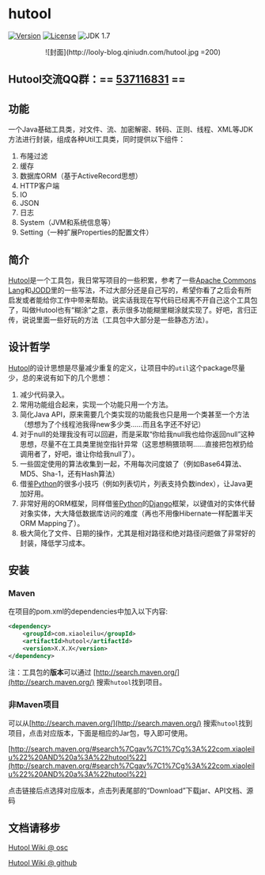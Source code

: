 hutool
======

[![Version](https://img.shields.io/badge/version-2.16.0-brightgreen.svg)](http://search.maven.org/#search%7Cgav%7C1%7Cg%3A%22com.xiaoleilu%22%20AND%20a%3A%22hutool%22)
[![License](http://img.shields.io/:license-apache-blue.svg)](http://www.apache.org/licenses/LICENSE-2.0.html)
![JDK 1.7](https://img.shields.io/badge/JDK-1.7-green.svg "JDK 1.7")

<center>![封面](http://looly-blog.qiniudn.com/hutool.jpg =200)</center>

## Hutool交流QQ群：== [537116831](http://shang.qq.com/wpa/qunwpa?idkey=382bb37ce779c11da77577f69d92d5171b340e3e7343d5ae0521f237c82c7810) == 

## 功能
一个Java基础工具类，对文件、流、加密解密、转码、正则、线程、XML等JDK方法进行封装，组成各种Util工具类，同时提供以下组件：
1. 布隆过滤
2. 缓存
3. 数据库ORM（基于ActiveRecord思想）
4. HTTP客户端
5. IO
6. JSON
7. 日志
8. System（JVM和系统信息等）
9. Setting（一种扩展Properties的配置文件）

## 简介
[Hutool](https://github.com/looly/hutool)是一个工具包，我日常写项目的一些积累，参考了一些[Apache Commons Lang](http://commons.apache.org/)和[JODD](http://jodd.org/)里的一些写法，不过大部分还是自己写的，希望你看了之后会有所启发或者能给你工作中带来帮助。说实话我现在写代码已经离不开自己这个工具包了，叫做Hutool也有“糊涂”之意，表示很多功能糊里糊涂就实现了。好吧，言归正传，说说里面一些好玩的方法（工具包中大部分是一些静态方法）。

## 设计哲学
[Hutool](https://github.com/looly/hutool)的设计思想是尽量减少重复的定义，让项目中的`util`这个package尽量少，总的来说有如下的几个思想：

1. 减少代码录入。
2. 常用功能组合起来，实现一个功能只用一个方法。
3. 简化Java API，原来需要几个类实现的功能我也只是用一个类甚至一个方法（想想为了个线程池我得new多少类……而且名字还不好记）
4. 对于null的处理我没有可以回避，而是采取“你给我null我也给你返回null”这种思想，尽量不在工具类里抛空指针异常（这思想稍猥琐啊……直接把包袱扔给调用者了，好吧，谁让你给我null了）。
5. 一些固定使用的算法收集到一起，不用每次问度娘了（例如Base64算法、MD5、Sha-1，还有Hash算法）
6. 借鉴[Python](https://www.python.org/)的很多小技巧（例如列表切片，列表支持负数index），让Java更加好用。
7. 非常好用的ORM框架，同样借鉴[Python](https://www.python.org/)的[Django](https://www.djangoproject.com/)框架，以键值对的实体代替对象实体，大大降低数据库访问的难度（再也不用像Hibernate一样配置半天ORM Mapping了）。
8. 极大简化了文件、日期的操作，尤其是相对路径和绝对路径问题做了非常好的封装，降低学习成本。

## 安装
### Maven
在项目的pom.xml的dependencies中加入以下内容:

```xml
<dependency>
    <groupId>com.xiaoleilu</groupId>
    <artifactId>hutool</artifactId>
    <version>X.X.X</version>
</dependency>
```

注：工具包的**版本**可以通过 [http://search.maven.org/](http://search.maven.org/) 搜索`hutool`找到项目。

### 非Maven项目
可以从[http://search.maven.org/](http://search.maven.org/) 搜索`hutool`找到项目，点击对应版本，下面是相应的Jar包，导入即可使用。

[http://search.maven.org/#search%7Cgav%7C1%7Cg%3A%22com.xiaoleilu%22%20AND%20a%3A%22hutool%22](http://search.maven.org/#search%7Cgav%7C1%7Cg%3A%22com.xiaoleilu%22%20AND%20a%3A%22hutool%22)

点击链接后点选择对应版本，点击列表尾部的“Download”下载jar、API文档、源码

## 文档请移步 

[Hutool Wiki @ osc](http://hutool.mydoc.io/)

[Hutool Wiki @ github](https://github.com/looly/hutool/wiki)
